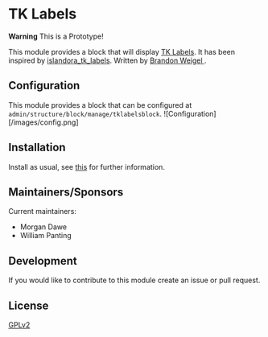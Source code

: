 # TK Labels 
**Warning**
This is a Prototype!

This module provides a block that will display [TK Labels][tklabels].
It has been inspired by [islandora_tk_labels][i7tklabels]. Written by [Brandon Weigel
][bweigel].

## Configuration

This module provides a block that can be configured at `admin/structure/block/manage/tklabelsblock`.
![Configuration][/images/config.png]

## Installation

Install as usual, see [this][install] for further information.

## Maintainers/Sponsors

Current maintainers:

* Morgan Dawe
* William Panting

## Development

If you would like to contribute to this module create an issue or pull request.

## License

[GPLv2][gplv2]

[gplv2]: http://www.gnu.org/licenses/gpl-2.0.txt
[install]: https://www.drupal.org/docs/extending-drupal/installing-modules
[tklabels]: https://localcontexts.org/
[i7tklabels]: https://github.com/bondjimbond/islandora_tk_labels
[bweigel]: https://github.com/bondjimbond
